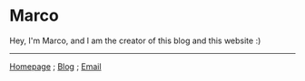 # Marco

Hey, I'm Marco, and I am the creator of this blog and this website :)
****
[Homepage](/) ; [Blog](/blog/) ; [Email](mailto:marco@mmmarco.de)